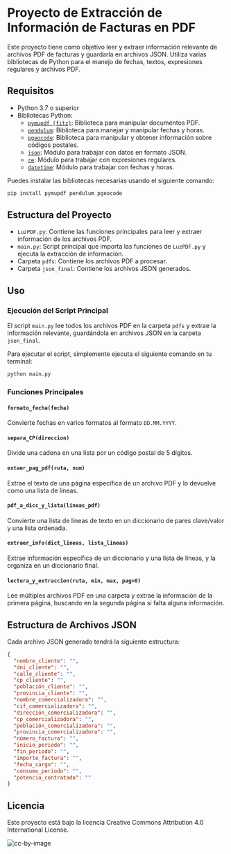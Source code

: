 
# Proyecto de Extracción de Información de Facturas en PDF

Este proyecto tiene como objetivo leer y extraer información relevante de archivos PDF de facturas y guardarla en archivos JSON. Utiliza varias bibliotecas de Python para el manejo de fechas, textos, expresiones regulares y archivos PDF.

## Requisitos

- Python 3.7 o superior
- Bibliotecas Python:
  - [`pymupdf (fitz)`](https://pymupdf.readthedocs.io/en/latest/): Biblioteca para manipular documentos PDF.
  - [`pendulum`](https://pendulum.eustace.io/): Biblioteca para manejar y manipular fechas y horas.
  - [`pgeocode`](https://pgeocode.readthedocs.io/en/latest/): Biblioteca para manipular y obtener información sobre códigos postales.
  - [`json`](https://docs.python.org/3/library/json.html): Módulo para trabajar con datos en formato JSON.
  - [`re`](https://docs.python.org/3/library/re.html): Módulo para trabajar con expresiones regulares.
  - [`datetime`](https://docs.python.org/3/library/datetime.html): Módulo para trabajar con fechas y horas.

Puedes instalar las bibliotecas necesarias usando el siguiente comando:

```bash
pip install pymupdf pendulum pgeocode
```

## Estructura del Proyecto

- `LuzPDF.py`: Contiene las funciones principales para leer y extraer información de los archivos PDF.
- `main.py`: Script principal que importa las funciones de `LuzPDF.py` y ejecuta la extracción de información.
- Carpeta `pdfs`: Contiene los archivos PDF a procesar.
- Carpeta `json_final`: Contiene los archivos JSON generados.

## Uso

### Ejecución del Script Principal

El script `main.py` lee todos los archivos PDF en la carpeta `pdfs` y extrae la información relevante, guardándola en archivos JSON en la carpeta `json_final`.

Para ejecutar el script, simplemente ejecuta el siguiente comando en tu terminal:

```bash
python main.py
```

### Funciones Principales

#### `formato_fecha(fecha)`

Convierte fechas en varios formatos al formato `DD.MM.YYYY`.

#### `separa_CP(direccion)`

Divide una cadena en una lista por un código postal de 5 dígitos.

#### `extaer_pag_pdf(ruta, num)`

Extrae el texto de una página específica de un archivo PDF y lo devuelve como una lista de líneas.

#### `pdf_a_dicc_y_lista(lineas_pdf)`

Convierte una lista de líneas de texto en un diccionario de pares clave/valor y una lista ordenada.

#### `extraer_info(dict_lineas, lista_lineas)`

Extrae información específica de un diccionario y una lista de líneas, y la organiza en un diccionario final.

#### `lectura_y_extraccion(ruta, min, max, pag=0)`

Lee múltiples archivos PDF en una carpeta y extrae la información de la primera página, buscando en la segunda página si falta alguna información.

## Estructura de Archivos JSON

Cada archivo JSON generado tendrá la siguiente estructura:

```json
{
  "nombre_cliente": "",
  "dni_cliente": "",
  "calle_cliente": "",
  "cp_cliente": "",
  "población_cliente": "",
  "provincia_cliente": "",
  "nombre_comercializadora": "",
  "cif_comercializadora": "",
  "dirección_comercializadora": "",
  "cp_comercializadora": "",
  "población_comercializadora": "",
  "provincia_comercializadora": "",
  "número_factura": "",
  "inicio_periodo": "",
  "fin_periodo": "",
  "importe_factura": "",
  "fecha_cargo": "",
  "consumo_periodo": "",
  "potencia_contratada": ""
}
```

## Licencia

Este proyecto está bajo la licencia Creative Commons Attribution 4.0 International License.

![cc-by-image](https://i.creativecommons.org/l/by/4.0/88x31.png)

